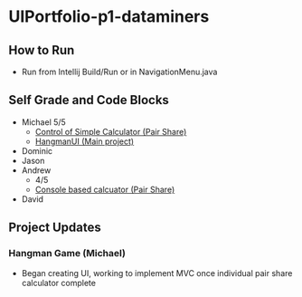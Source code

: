 # UIPortfolio-p1-dataminers
## How to Run
* Run from Intellij Build/Run or in NavigationMenu.java
## Self Grade and Code Blocks
* Michael 5/5 
  * <a href="https://github.com/mhayescs19/pegg-hayes-calculator-p1-dataminers/blob/master/src/control_calculator/Calculate.java">Control of Simple Calculator (Pair Share)</a> 
  * <a href="https://github.com/mhayescs19/UIPortfolio-p1-dataminers/blob/hangman/src/view_control/HangmanUI.java">HangmanUI (Main project)</a> 
* Dominic
* Jason
* Andrew
  * 4/5
  *  <a href="https://github.com/mhayescs19/pegg-hayes-calculator-p1-dataminers/blob/master/src/view_control/CalculatorConsole.java"> Console based calcuator (Pair Share)</a> 
* David
## Project Updates
### Hangman Game (Michael)
* Began creating UI, working to implement MVC once individual pair share calculator complete
